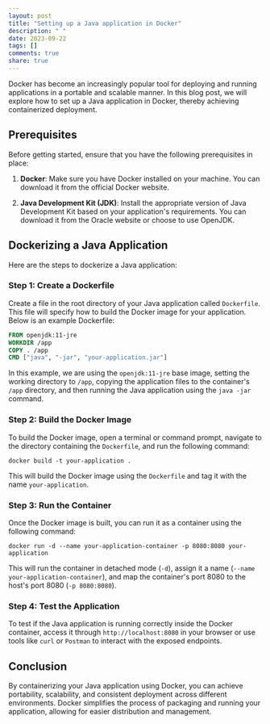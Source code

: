 ```yaml
---
layout: post
title: "Setting up a Java application in Docker"
description: " "
date: 2023-09-22
tags: []
comments: true
share: true
---
```


Docker has become an increasingly popular tool for deploying and running applications in a portable and scalable manner. In this blog post, we will explore how to set up a Java application in Docker, thereby achieving containerized deployment.

## Prerequisites

Before getting started, ensure that you have the following prerequisites in place:

1. **Docker**: Make sure you have Docker installed on your machine. You can download it from the official Docker website.

2. **Java Development Kit (JDK)**: Install the appropriate version of Java Development Kit based on your application's requirements. You can download it from the Oracle website or choose to use OpenJDK.

## Dockerizing a Java Application

Here are the steps to dockerize a Java application:

### Step 1: Create a Dockerfile

Create a file in the root directory of your Java application called `Dockerfile`. This file will specify how to build the Docker image for your application. Below is an example Dockerfile:

```Dockerfile
FROM openjdk:11-jre
WORKDIR /app
COPY . /app
CMD ["java", "-jar", "your-application.jar"]
```

In this example, we are using the `openjdk:11-jre` base image, setting the working directory to `/app`, copying the application files to the container's `/app` directory, and then running the Java application using the `java -jar` command.

### Step 2: Build the Docker Image

To build the Docker image, open a terminal or command prompt, navigate to the directory containing the `Dockerfile`, and run the following command:

```
docker build -t your-application .
```

This will build the Docker image using the `Dockerfile` and tag it with the name `your-application`.

### Step 3: Run the Container

Once the Docker image is built, you can run it as a container using the following command:

```
docker run -d --name your-application-container -p 8080:8080 your-application
```

This will run the container in detached mode (`-d`), assign it a name (`--name your-application-container`), and map the container's port 8080 to the host's port 8080 (`-p 8080:8080`).

### Step 4: Test the Application

To test if the Java application is running correctly inside the Docker container, access it through `http://localhost:8080` in your browser or use tools like `curl` or `Postman` to interact with the exposed endpoints.

## Conclusion

By containerizing your Java application using Docker, you can achieve portability, scalability, and consistent deployment across different environments. Docker simplifies the process of packaging and running your application, allowing for easier distribution and management.